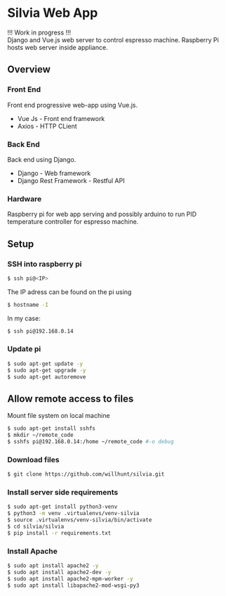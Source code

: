 # Silvia Web App
!!! Work in progress !!!  
Django and Vue.js web server to control espresso machine. Raspberry Pi hosts web server inside appliance.

## Overview

### Front End
Front end progressive web-app using Vue.js.

* Vue Js - Front end framework
* Axios - HTTP CLient

### Back End
Back end using Django.

* Django - Web framework
* Django Rest Framework - Restful API

### Hardware
Raspberry pi for web app serving and possibly arduino to run PID temperature controller for espresso machine.

## Setup
### SSH into raspberry pi
```bash
$ ssh pi@<IP>
```
The IP adress can be found on the pi using
```bash
$ hostname -I
```
In my case:
```bash
$ ssh pi@192.168.0.14
```

### Update pi
```bash
$ sudo apt-get update -y
$ sudo apt-get upgrade -y
$ sudo apt-get autoremove
```

## Allow remote access to files
Mount file system on local machine
```bash
$ sudo apt-get install sshfs
$ mkdir ~/remote_code
$ sshfs pi@192.168.0.14:/home ~/remote_code #-o debug
```

### Download files
```bash
$ git clone https://github.com/willhunt/silvia.git
```

### Install server side requirements
```bash
$ sudo apt-get install python3-venv
$ python3 -m venv .virtualenvs/venv-silvia
$ source .virtualenvs/venv-silvia/bin/activate
$ cd silvia/silvia
$ pip install -r requirements.txt
```

### Install Apache
```bash
$ sudo apt install apache2 -y
$ sudo apt install apache2-dev -y
$ sudo apt install apache2-mpm-worker -y
$ sudo apt install libapache2-mod-wsgi-py3 
```

